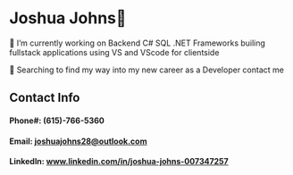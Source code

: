 # Joshua Johns👋
🔭 I’m currently working on Backend C# SQL .NET Frameworks builing fullstack applications using VS and VScode for clientside

🌱 Searching to find my way into my new career as a Developer contact me
## Contact Info
  #### Phone#: (615)-766-5360
  #### Email: joshuajohns28@outlook.com
  #### LinkedIn: www.linkedin.com/in/joshua-johns-007347257
<!--



Here are some ideas to get you started:

- 🔭 I’m currently working on ...
- 🌱 I’m currently learning ...
- 👯 I’m looking to collaborate on ...
- 🤔 I’m looking for help with ...
- 💬 Ask me about ...
- 📫 How to reach me: ...
- 😄 Pronouns: ...
- ⚡ Fun fact: ...
-->
